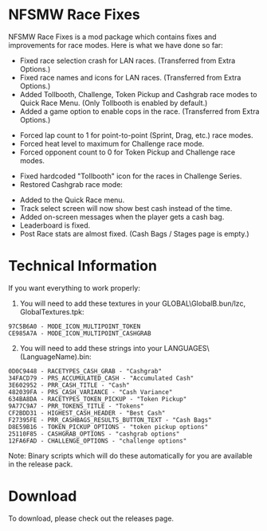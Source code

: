 # NFSMW Race Fixes
NFSMW Race Fixes is a mod package which contains fixes and improvements for race modes.
Here is what we have done so far:
+ Fixed race selection crash for LAN races. (Transferred from Extra Options.)
+ Fixed race names and icons for LAN races. (Transferred from Extra Options.)
+ Added Tollbooth, Challenge, Token Pickup and Cashgrab race modes to Quick Race Menu. (Only Tollbooth is enabled by default.)
+ Added a game option to enable cops in the race. (Transferred from Extra Options.)
* Forced lap count to 1 for point-to-point (Sprint, Drag, etc.) race modes.
* Forced heat level to maximum for Challenge race mode.
* Forced opponent count to 0 for Token Pickup and Challenge race modes.
+ Fixed hardcoded "Tollbooth" icon for the races in Challenge Series.
+ Restored Cashgrab race mode:
- Added to the Quick Race menu.
- Track select screen will now show best cash instead of the time.
- Added on-screen messages when the player gets a cash bag.
- Leaderboard is fixed.
- Post Race stats are almost fixed. (Cash Bags / Stages page is empty.)

# Technical Information
If you want everything to work properly:

1) You will need to add these textures in your GLOBAL\\GlobalB.bun/lzc, GlobalTextures.tpk:
```
97C5B6A0 - MODE_ICON_MULTIPOINT_TOKEN
CE985A7A - MODE_ICON_MULTIPOINT_CASHGRAB
```

2) You will need to add these strings into your LANGUAGES\\(LanguageName).bin:
```
0D0C9448 - RACETYPES_CASH_GRAB - "Cashgrab"
34FACD79 - PRS_ACCUMULATED_CASH - "Accumulated Cash"
3E602952 - PRR_CASH_TITLE - "Cash"
482039FA - PRS_CASH_VARIANCE - "Cash Variance"
634BA8DA - RACETYPES_TOKEN_PICKUP - "Token Pickup"
9A77C9A7 - PRR_TOKENS_TITLE - "Tokens"
CF2BDD31 - HIGHEST_CASH_HEADER - "Best Cash"
F27395FE - PRR_CASHBAGS_RESULTS_BUTTON_TEXT - "Cash Bags"
D8E59B16 - TOKEN_PICKUP_OPTIONS - "token pickup options"
25110F85 - CASHGRAB_OPTIONS - "cashgrab options"
12FA6FAD - CHALLENGE_OPTIONS - "challenge options"
```

Note: Binary scripts which will do these automatically for you are available in the release pack.

# Download
To download, please check out the releases page.
